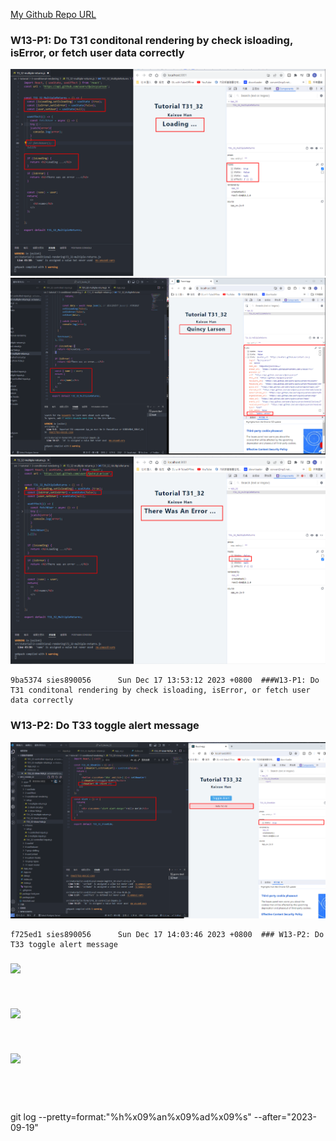[My Github Repo URL](https://github.com/sies890056/1121-wp1-demo-211418032/tree/main)

### W13-P1: Do T31 conditonal rendering by check isloading, isError, or fetch user data correctly

![](w13-p1-1.png)
![](w13-p1-2.png)
![](w13-p1-3.png)

```
9ba5374 sies890056      Sun Dec 17 13:53:12 2023 +0800  ###W13-P1: Do T31 conditonal rendering by check isloading, isError, or fetch user data correctly

```
### W13-P2: Do T33 toggle alert message

![](w13-p2.png)

```
f725ed1 sies890056      Sun Dec 17 14:03:46 2023 +0800  ### W13-P2: Do T33 toggle alert message
```
### 

![](w.png)

```


```

### 

![](w.png)

```


```

### 
 
![](w.png)


```


```


```


```
git log --pretty=format:"%h%x09%an%x09%ad%x09%s" --after="2023-09-19"